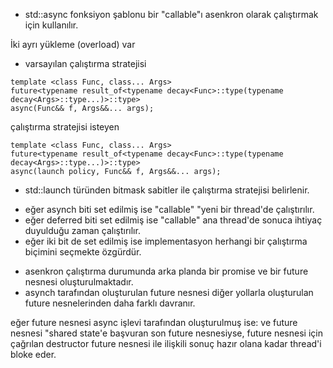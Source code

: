 + std::async fonksiyon şablonu bir "callable"ı asenkron olarak çalıştırmak için kullanılır.

İki ayrı yükleme (overload) var

+ varsayılan çalıştırma stratejisi

```
template <class Func, class... Args>
future<typename result_of<typename decay<Func>::type(typename decay<Args>::type...)>::type>
async(Func&& f, Args&&... args);
```

çalıştırma stratejisi isteyen

```
template <class Func, class... Args>
future<typename result_of<typename decay<Func>::type(typename decay<Args>::type...)>::type>
async(launch policy, Func&& f, Args&&... args);
```

+ std::launch türünden bitmask sabitler ile çalıştırma stratejisi belirlenir.

- eğer asynch biti set edilmiş ise "callable" "yeni bir thread'de çalıştırılır.
- eğer deferred biti set edilmiş ise "callable" ana thread'de sonuca ihtiyaç duyulduğu zaman çalıştırılır.
- eğer iki bit de set edilmiş ise implementasyon herhangi bir çalıştırma biçimini seçmekte özgürdür.

+ asenkron çalıştırma durumunda arka planda bir promise ve bir future nesnesi oluşturulmaktadır.
+ asynch tarafından oluşturulan future nesnesi diğer yollarla oluşturulan future nesnelerinden daha farklı davranır.

eğer future nesnesi async işlevi tarafından oluşturulmuş ise: ve future nesnesi "shared state'e başvuran son future nesnesiyse, future nesnesi için çağrılan destructor future nesnesi ile ilişkili sonuç hazır olana kadar thread'i bloke eder.
